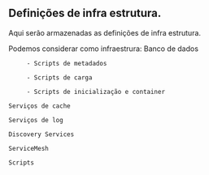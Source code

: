 ## Definições de infra estrutura.

Aqui serão armazenadas as definições de infra estrutura.

Podemos considerar como infraestrura:
    Banco de dados 
        
         - Scripts de metadados

         - Scripts de carga

         - Scripts de inicialização e container
    
    Serviços de cache
    
    Serviços de log
    
    Discovery Services

    ServiceMesh

    Scripts